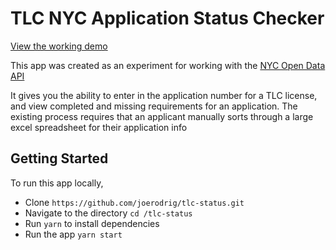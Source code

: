 # TLC NYC Application Status Checker
[View the working demo](https://tlc-status.herokuapp.com/)

This app was created as an experiment for working with the [NYC Open Data API](https://data.cityofnewyork.us/Transportation/New-Driver-Application-Status/dpec-ucu7/data)

It gives you the ability to enter in the application number for a TLC license, and
view completed and missing requirements for an application. The existing process
requires that an applicant manually sorts through a large excel spreadsheet for
their application info

## Getting Started
To run this app locally,
- Clone `https://github.com/joerodrig/tlc-status.git`
- Navigate to the directory `cd /tlc-status`
- Run `yarn` to install dependencies
- Run the app `yarn start`
